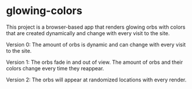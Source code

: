 # glowing-colors

This project is a browser-based app that renders glowing orbs with colors that are created dynamically and change with every visit to the site.

Version 0: The amount of orbs is dynamic and can change with every visit to the site.

Version 1: The orbs fade in and out of view. The amount of orbs and their colors change every time they reappear.

Version 2: The orbs will appear at randomized locations with every render.